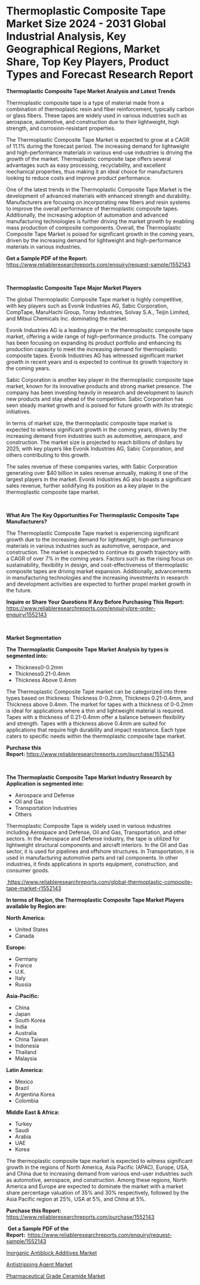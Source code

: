 <p><h1>Thermoplastic Composite Tape Market Size 2024 - 2031 Global Industrial Analysis, Key Geographical Regions, Market Share, Top Key Players, Product Types and Forecast Research Report</h1></p><p><strong>Thermoplastic Composite Tape Market Analysis and Latest Trends</strong></p>
<p><p>Thermoplastic composite tape is a type of material made from a combination of thermoplastic resin and fiber reinforcement, typically carbon or glass fibers. These tapes are widely used in various industries such as aerospace, automotive, and construction due to their lightweight, high strength, and corrosion-resistant properties.</p><p>The Thermoplastic Composite Tape Market is expected to grow at a CAGR of 11.1% during the forecast period. The increasing demand for lightweight and high-performance materials in various end-use industries is driving the growth of the market. Thermoplastic composite tape offers several advantages such as easy processing, recyclability, and excellent mechanical properties, thus making it an ideal choice for manufacturers looking to reduce costs and improve product performance.</p><p>One of the latest trends in the Thermoplastic Composite Tape Market is the development of advanced materials with enhanced strength and durability. Manufacturers are focusing on incorporating new fibers and resin systems to improve the overall performance of thermoplastic composite tapes. Additionally, the increasing adoption of automation and advanced manufacturing technologies is further driving the market growth by enabling mass production of composite components. Overall, the Thermoplastic Composite Tape Market is poised for significant growth in the coming years, driven by the increasing demand for lightweight and high-performance materials in various industries.</p></p>
<p><strong>Get a Sample PDF of the Report:&nbsp;</strong> <a href="https://www.reliableresearchreports.com/enquiry/request-sample/1552143">https://www.reliableresearchreports.com/enquiry/request-sample/1552143</a></p>
<p>&nbsp;</p>
<p><strong>Thermoplastic Composite Tape Major Market Players</strong></p>
<p><p>The global Thermoplastic Composite Tape market is highly competitive, with key players such as Evonik Industries AG, Sabic Corporation, CompTape, MaruHachi Group, Toray Industries, Solvay S.A., Teijin Limited, and Mitsui Chemicals Inc. dominating the market.</p><p>Evonik Industries AG is a leading player in the thermoplastic composite tape market, offering a wide range of high-performance products. The company has been focusing on expanding its product portfolio and enhancing its production capacity to meet the increasing demand for thermoplastic composite tapes. Evonik Industries AG has witnessed significant market growth in recent years and is expected to continue its growth trajectory in the coming years.</p><p>Sabic Corporation is another key player in the thermoplastic composite tape market, known for its innovative products and strong market presence. The company has been investing heavily in research and development to launch new products and stay ahead of the competition. Sabic Corporation has seen steady market growth and is poised for future growth with its strategic initiatives.</p><p>In terms of market size, the thermoplastic composite tape market is expected to witness significant growth in the coming years, driven by the increasing demand from industries such as automotive, aerospace, and construction. The market size is projected to reach billions of dollars by 2025, with key players like Evonik Industries AG, Sabic Corporation, and others contributing to this growth.</p><p>The sales revenue of these companies varies, with Sabic Corporation generating over $40 billion in sales revenue annually, making it one of the largest players in the market. Evonik Industries AG also boasts a significant sales revenue, further solidifying its position as a key player in the thermoplastic composite tape market.</p></p>
<p>&nbsp;</p>
<p><strong>What Are The Key Opportunities For Thermoplastic Composite Tape Manufacturers?</strong></p>
<p><p>The Thermoplastic Composite Tape market is experiencing significant growth due to the increasing demand for lightweight, high-performance materials in various industries such as automotive, aerospace, and construction. The market is expected to continue its growth trajectory with a CAGR of over 7% in the coming years. Factors such as the rising focus on sustainability, flexibility in design, and cost-effectiveness of thermoplastic composite tapes are driving market expansion. Additionally, advancements in manufacturing technologies and the increasing investments in research and development activities are expected to further propel market growth in the future.</p></p>
<p><strong>Inquire or Share Your Questions If Any Before Purchasing This Report:</strong> <a href="https://www.reliableresearchreports.com/enquiry/pre-order-enquiry/1552143">https://www.reliableresearchreports.com/enquiry/pre-order-enquiry/1552143</a></p>
<p>&nbsp;</p>
<p><strong>Market Segmentation</strong></p>
<p><strong>The Thermoplastic Composite Tape Market Analysis by types is segmented into:</strong></p>
<p><ul><li>Thickness0-0.2mm</li><li>Thickness0.21-0.4mm</li><li>Thickness Above 0.4mm</li></ul></p>
<p><p>The Thermoplastic Composite Tape market can be categorized into three types based on thickness: Thickness 0-0.2mm, Thickness 0.21-0.4mm, and Thickness above 0.4mm. The market for tapes with a thickness of 0-0.2mm is ideal for applications where a thin and lightweight material is required. Tapes with a thickness of 0.21-0.4mm offer a balance between flexibility and strength. Tapes with a thickness above 0.4mm are suited for applications that require high durability and impact resistance. Each type caters to specific needs within the thermoplastic composite tape market.</p></p>
<p><strong>Purchase this Report:&nbsp;</strong><a href="https://www.reliableresearchreports.com/purchase/1552143">https://www.reliableresearchreports.com/purchase/1552143</a></p>
<p>&nbsp;</p>
<p><strong>The Thermoplastic Composite Tape Market Industry Research by Application is segmented into:</strong></p>
<p><ul><li>Aerospace and Defense</li><li>Oil and Gas</li><li>Transportation Industries</li><li>Others</li></ul></p>
<p><p>Thermoplastic Composite Tape is widely used in various industries including Aerospace and Defense, Oil and Gas, Transportation, and other sectors. In the Aerospace and Defense industry, the tape is utilized for lightweight structural components and aircraft interiors. In the Oil and Gas sector, it is used for pipelines and offshore structures. In Transportation, it is used in manufacturing automotive parts and rail components. In other industries, it finds applications in sports equipment, construction, and consumer goods.</p></p>
<p><a href="https://www.reliableresearchreports.com/global-thermoplastic-composite-tape-market-r1552143">&nbsp;https://www.reliableresearchreports.com/global-thermoplastic-composite-tape-market-r1552143</a></p>
<p><strong>In terms of Region, the Thermoplastic Composite Tape Market Players available by Region are:</strong></p>
<p>
    <p> <strong> North America: </strong>
        <ul>
            <li>United States</li>
            <li>Canada</li>
        </ul>
        </p> 
    <p> <strong> Europe: </strong>
        <ul>
            <li>Germany</li>
            <li>France</li>
            <li>U.K.</li>
            <li>Italy</li>
            <li>Russia</li>
        </ul>
        </p> 
    <p> <strong> Asia-Pacific: </strong>
        <ul>
            <li>China</li>
            <li>Japan</li>
            <li>South Korea</li>
            <li>India</li>
            <li>Australia</li>
            <li>China Taiwan</li>
            <li>Indonesia</li>
            <li>Thailand</li>
            <li>Malaysia</li>
        </ul>
        </p> 
    <p> <strong> Latin America: </strong>
        <ul>
            <li>Mexico</li>
            <li>Brazil</li>
            <li>Argentina Korea</li>
            <li>Colombia</li>
        </ul>
        </p> 
    <p> <strong> Middle East & Africa: </strong>
        <ul>
            <li>Turkey</li>
            <li>Saudi</li>
            <li>Arabia</li>
            <li>UAE</li>
            <li>Korea</li>
        </ul>
    </p>
    </p>
<p><p>The thermoplastic composite tape market is expected to witness significant growth in the regions of North America, Asia Pacific (APAC), Europe, USA, and China due to increasing demand from various end-user industries such as automotive, aerospace, and construction. Among these regions, North America and Europe are expected to dominate the market with a market share percentage valuation of 35% and 30% respectively, followed by the Asia Pacific region at 25%, USA at 5%, and China at 5%.</p></p>
<p><strong>Purchase this Report: </strong><a href="https://www.reliableresearchreports.com/purchase/1552143">https://www.reliableresearchreports.com/purchase/1552143</a></p>
<p>&nbsp;<strong>Get a Sample PDF of the Report:&nbsp;&nbsp;</strong><a href="https://www.reliableresearchreports.com/enquiry/request-sample/1552143">https://www.reliableresearchreports.com/enquiry/request-sample/1552143</a></p>
<p><strong></strong></p>
<p><p><a href="https://github.com/AKSHATREPORTPRIME/Market-Research-Report-List-5/blob/main/inorganic-antiblock-additives-market.md">Inorganic Antiblock Additives Market</a></p><p><a href="https://github.com/josesg55/Market-Research-Report-List-3/blob/main/antistripping-agent-market.md">Antistripping Agent Market</a></p><p><a href="https://github.com/indrystar/Market-Research-Report-List-4/blob/main/pharmaceutical-grade-ceramide-market.md">Pharmaceutical Grade Ceramide Market</a></p></p>